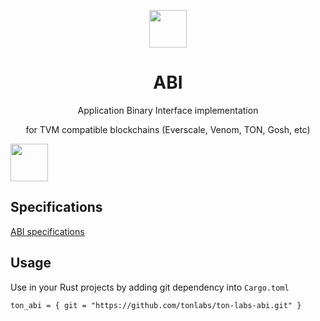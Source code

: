 <p align="center"><a href="https://github.com/tonlabs/ton-labs-abi"><img src="https://github.com/tonlabs/TON-SDK/raw/master/assets/ton-sdk-blue.png" height="60"/></a></p> 
<h1 align="center">ABI</h1>
<p align="center">Application Binary Interface implementation</p>
<p align="center">for TVM compatible blockchains (Everscale, Venom, TON, Gosh, etc) </p>

<p align="left"><img src="https://github.com//tonlabs/ton-labs-abi/vf-dev-program.png" height="60"/></a></p> 

## Specifications

[ABI specifications](./docs)

## Usage
Use in your Rust projects by adding git dependency into `Cargo.toml`
```
ton_abi = { git = "https://github.com/tonlabs/ton-labs-abi.git" }
```
